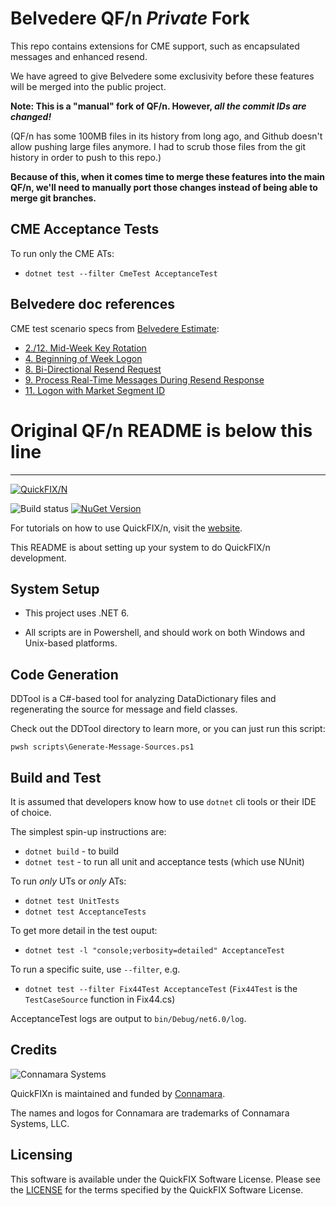 # Belvedere QF/n _Private_ Fork

This repo contains extensions for CME support, such as encapsulated messages and enhanced resend.

We have agreed to give Belvedere some exclusivity before these features will be merged into the public project.

**Note: This is a "manual" fork of QF/n.  However, _all the commit IDs are changed!_**

(QF/n has some 100MB files in its history from long ago, and Github doesn't allow pushing
large files anymore.  I had to scrub those files from the git history in order to push to this repo.)

**Because of this, when it comes time to merge these features into the main QF/n, we'll 
need to manually port those changes instead of being able to merge git branches.**

## CME Acceptance Tests

To run only the CME ATs:
* `dotnet test --filter CmeTest AcceptanceTest`

## Belvedere doc references

CME test scenario specs from [Belvedere Estimate](https://docs.google.com/document/d/1Z1RAcI8mKte8rwjsmdguLvdy2UL9rqxmbNTB2GOZCTg/edit?pli=1&tab=t.0):

* [2./12. Mid-Week Key Rotation](https://www.cmegroup.com/tools-information/webhelp/autocert-drop-copy4/Content/DCCGWKeyRot.html)
* [4. Beginning of Week Logon](https://www.cmegroup.com/tools-information/webhelp/autocert-drop-copy4/Content/LogonBeg.html)
* [8. Bi-Directional Resend Request](https://www.cmegroup.com/tools-information/webhelp/acp-dc-btec/Content/BiDirRes.html)
* [9. Process Real-Time Messages During Resend Response](https://www.cmegroup.com/tools-information/webhelp/acp-dc-btec/Content/RealTime.html)
* [11. Logon with Market Segment ID](https://www.cmegroup.com/tools-information/webhelp/autocert-drop-copy4/Content/LogonMarkSeg.html)


# Original QF/n README is below this line

----------------------------------------------------------------


[![QuickFIX/N][1]](http://quickfixn.org)

![Build status](https://github.com/connamara/quickfixn/actions/workflows/dotnet.yml/badge.svg)
[![NuGet Version](https://img.shields.io/nuget/v/QuickFIXn.Core)](https://www.nuget.org/packages/QuickFIXn.Core/)

For tutorials on how to use QuickFIX/n, visit the [website](http://quickfixn.org/tutorial/creating-an-application.html).

This README is about setting up your system to do QuickFIX/n
development.

System Setup
------------

* This project uses .NET 6.

* All scripts are in Powershell, and should work on both Windows and Unix-based platforms.


Code Generation
---------------
DDTool is a C#-based tool for analyzing DataDictionary files and
regenerating the source for message and field classes.

Check out the DDTool directory to learn more, or you can just run this script:

```
pwsh scripts\Generate-Message-Sources.ps1
```


Build and Test
--------------
It is assumed that developers know how to use `dotnet` cli tools
or their IDE of choice.

The simplest spin-up instructions are:
* `dotnet build` - to build
* `dotnet test` - to run all unit and acceptance tests (which use NUnit)

To run *only* UTs or *only* ATs:
* `dotnet test UnitTests`
* `dotnet test AcceptanceTests`

To get more detail in the test ouput:
* `dotnet test -l "console;verbosity=detailed" AcceptanceTest`

To run a specific suite, use ``--filter``, e.g.
* `dotnet test --filter Fix44Test AcceptanceTest`
(`Fix44Test` is the `TestCaseSource` function in Fix44.cs)

AcceptanceTest logs are output to `bin/Debug/net6.0/log`.


Credits
-------

![Connamara Systems](http://quickfixn.org/web/public/images/Connamara-Logo.png)

QuickFIXn is maintained and funded by [Connamara](http://connamara.com).

The names and logos for Connamara are trademarks of Connamara Systems, LLC.

Licensing
---------

This software is available under the QuickFIX Software License. Please see the [LICENSE](LICENSE) for the terms specified by the QuickFIX Software License.

[1]: http://quickfixn.org/web/public/images/qfn-logo/QuickFIX-n_logo-small.png
